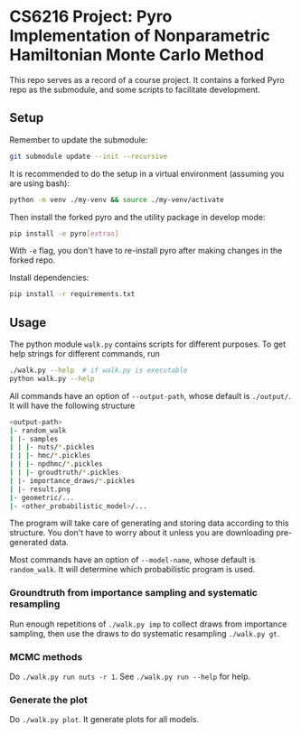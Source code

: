 # CS6216 Project: Pyro Implementation of Nonparametric Hamiltonian Monte Carlo Method

This repo serves as a record of a course project. It contains a forked Pyro repo
as the submodule, and some scripts to facilitate development.

## Setup

Remember to update the submodule:

``` bash
git submodule update --init --recursive
```

It is recommended to do the setup in a virtual environment (assuming you are using bash):

```bash
python -m venv ./my-venv && source ./my-venv/activate
```

Then install the forked pyro and the utility package in develop mode:

```bash
pip install -e pyro[extras]
```

With `-e` flag, you don't have to re-install pyro after making changes in the
forked repo.

Install dependencies:

``` bash
pip install -r requirements.txt
```

## Usage

The python module `walk.py` contains scripts for different purposes. To get help
strings for different commands, run

``` bash
./walk.py --help  # if walk.py is executable
python walk.py --help
```

All commands have an option of `--output-path`, whose default is `./output/`. It will have the following
structure

``` bash
<output-path>
|- random_walk
| |- samples
| | |- nuts/*.pickles
| | |- hmc/*.pickles
| | |- npdhmc/*.pickles
| | |- groudtruth/*.pickles
| |- importance_draws/*.pickles
| |- result.png
|- geometric/...
|- <other_probabilistic_model>/...
```

The program will take care of generating and storing data according to this
structure. You don't have to worry about it unless you are downloading
pre-generated data.

Most commands have an option of `--model-name`, whose default is `random_walk`. It will determine which
probabilistic program is used.

### Groundtruth from importance sampling and systematic resampling

Run enough repetitions of `./walk.py imp` to collect draws from importance sampling, then use
the draws to do systematic resampling `./walk.py gt`.

### MCMC methods

Do `./walk.py run nuts -r 1`. See `./walk.py run --help` for help. 

### Generate the plot

Do `./walk.py plot`. It generate plots for all models.
